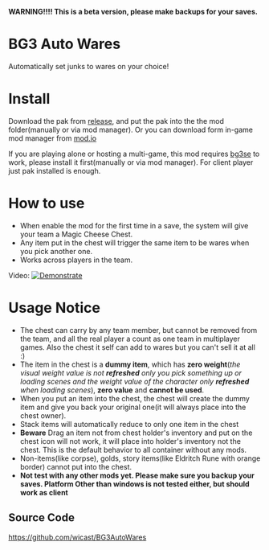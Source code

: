 **WARNING!!!! This is a beta version, please make backups for your saves.**

# BG3 Auto Wares
Automatically set junks to wares on your choice!

# Install
Download the pak from [release](https://www.nexusmods.com/baldursgate3/mods/14389), and put the pak into the the mod folder(manually or via mod manager).
Or you can download form in-game mod manager from [mod.io](https://mod.io/g/baldursgate3/m/autowares)

If you are playing alone or hosting a multi-game, this mod requires [bg3se](https://github.com/Norbyte/bg3se) to work, please install it first(manually or via mod manager).
For client player just pak installed is enough.

# How to use

- When enable the mod for the first time in a save, the system will give your team a Magic Cheese Chest. 
- Any item put in the chest will trigger the same item to be wares when you pick another one.
- Works across players in the team.

Video: 
[![Demonstrate](https://i.ytimg.com/vi/Nt82C0UTxGs/hqdefault.jpg)](https://youtu.be/Nt82C0UTxGs) 

# Usage Notice
- The chest can carry by any team member, but cannot be removed from the team, and all the real player a count as one team in multiplayer games. Also the chest it self can add to wares but you can't sell it at all :\)
- The item in the chest is a **dummy item**, which has **zero weight**(*the visual weight value is not **refreshed** only you pick something up or loading scenes and the weight value of the character only **refreshed** when loading scenes*), **zero value** and **cannot be used**.
- When you put an item into the chest, the chest will create the dummy item and give you back your original one(it will always place into the chest owner).
- Stack items will automatically reduce to only one item in the chest
- **Beware** Drag an item not from chest holder's inventory and put on the chest icon will not work, it will place into holder's inventory not the chest. This is the default behavior to all container without any mods.
- Non-items(like corpse), golds, story items(like Eldritch Rune with orange border) cannot put into the chest.
- **Not test with any other mods yet. Please make sure you backup your saves. Platform Other than windows is not tested either, but should work as client**

## Source Code
https://github.com/wicast/BG3AutoWares